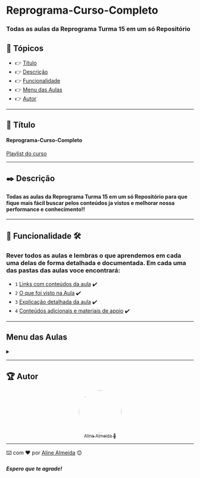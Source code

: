 # Reprograma-Curso-Completo

### Todas as aulas da Reprograma Turma 15 em um só Repositório

## 🏁 Tópicos
 
  * 👉 [Título](#📌-título)
  * 👉 [Descrição](#✒️-descrição)
  * 👉 [Funcionalidade](#🔨-funcionalidade-🛠️)
  * 👉 [Menu das Aulas](#menu-das-aulas)
  * 👉 [Autor](#🏆-autor)

___

## 📌 Título

#### Reprograma-Curso-Completo
[Playlist do curso](https://www.youtube.com/playlist?list=PLymAQGA_lVagCUqYtEgogYohW4KJil1Qw)

___
## ✒️ Descrição

#### Todas as aulas da Reprograma Turma 15 em um só Repositório para que fique mais fácil buscar pelos conteúdos ja vistos e melhorar nossa performance e conhecimento!!

___

## 🔨 Funcionalidade 🛠️
### Rever todos as aulas e lembras o que aprendemos em cada uma delas de forma detalhada e documentada. Em cada uma das pastas das aulas voce encontrará:

- `1` [Links com conteúdos da aula](link)  ✔️
- `2` [O que foi visto na Aula](link) ✔️
- `3` [Explicação detalhada da aula](link) ✔️
- `4` [Conteúdos adicionais e materiais de apoio](link) ✔️
___

## Menu das Aulas

<details>
  <summary><span></span></summary>
  <div>
    <h4>Turma 15 - Todas Em Tech</h4>
    <a href="https://github.com/AlineAlmeida85/Reprograma-Curso-Completo/tree/main/ON15-TET-S1-GIT" target="blank">ON15-TET-S1-GIT</a><br/>
    <a href="https://github.com/AlineAlmeida85/Reprograma-Curso-Completo/tree/main/ON15-TET-S2-LP-I">ON15-TET-S2-LP-I</a><br/>
    <a href="https://github.com/AlineAlmeida85/Reprograma-Curso-Completo/tree/main/ON15-TET-S3-LP-II">ON15-TET-S3-LP-II</a><br/>
    <a href="https://github.com/AlineAlmeida85/Reprograma-Curso-Completo/tree/main/ON15-TET-S4-LP-III">ON15-TET-S4-LP-III</a><br/>
    <a href="https://github.com/AlineAlmeida85/Reprograma-Curso-Completo/tree/main/ON15-TET-S5-PG-I">ON15-TET-S5-PG-I</a><br/> 
    <a href="https://github.com/AlineAlmeida85/Reprograma-Curso-Completo/tree/main/ON15-TET-S6-Nodejs">ON15-TET-S6-Nodejs</a><br/> 
    <a href="https://github.com/AlineAlmeida85/Reprograma-Curso-Completo/tree/main/ON15-TET-S7-ASSINCJS">ON15-TET-S7-ASSINCJS</a><br/> 
    <a href="https://github.com/AlineAlmeida85/Reprograma-Curso-Completo/tree/main/ON15-TET-S8-API-I">ON15-TET-S8-API-I</a><br/>  
    <a href="https://github.com/AlineAlmeida85/Reprograma-Curso-Completo/tree/main/ON15-TET-S9-API-II">ON15-TET-S9-API-II</a><br/>  
    <a href="https://github.com/AlineAlmeida85/Reprograma-Curso-Completo/tree/main/ON15-TET-S10-Revisao-API">ON15-TET-S10-Revisao-API</a><br/> 
    <a href="https://github.com/AlineAlmeida85/Reprograma-Curso-Completo/tree/main/ON15-TET-S11-PG-II">ON15-TET-S11-PG-II</a><br/>      
  </div>
</details>

___
## 🏆 Autor 
<div align="center">

  [<img src="https://avatars.githubusercontent.com/u/99259131?v=4" width=115 style=border-radius:50%><br><sub>Aline Almeida 💝</sub>](https://github.com/AlineAlmeida85) 

</div>

___
⌨️ com ❤️ por [Aline Almeida](https://github.com/AlineAlmeida85) 😊

##### Espero que te agrade! 





